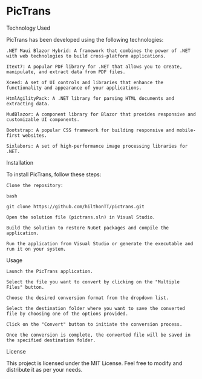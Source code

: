 # PicTrans

Technology Used

PicTrans has been developed using the following technologies:

    .NET Maui Blazor Hybrid: A framework that combines the power of .NET with web technologies to build cross-platform applications.

    Itext7: A popular PDF library for .NET that allows you to create, manipulate, and extract data from PDF files.

    Xceed: A set of UI controls and libraries that enhance the functionality and appearance of your applications.

    HtmlAgilityPack: A .NET library for parsing HTML documents and extracting data.

    MudBlazor: A component library for Blazor that provides responsive and customizable UI components.

    Bootstrap: A popular CSS framework for building responsive and mobile-first websites.

    Sixlabors: A set of high-performance image processing libraries for .NET.

Installation

To install PicTrans, follow these steps:

    Clone the repository:

    bash

    git clone https://github.com/hilthonTT/pictrans.git

    Open the solution file (pictrans.sln) in Visual Studio.

    Build the solution to restore NuGet packages and compile the application.

    Run the application from Visual Studio or generate the executable and run it on your system.

Usage

    Launch the PicTrans application.

    Select the file you want to convert by clicking on the "Multiple Files" button.

    Choose the desired conversion format from the dropdown list.

    Select the destination folder where you want to save the converted file by choosing one of the options provided.

    Click on the "Convert" button to initiate the conversion process.

    Once the conversion is complete, the converted file will be saved in the specified destination folder.

License

This project is licensed under the MIT License. Feel free to modify and distribute it as per your needs.
